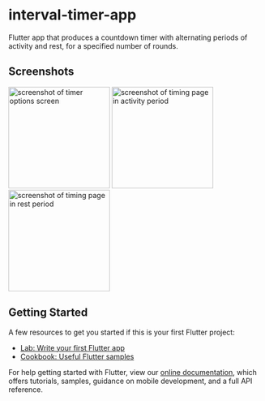 # interval-timer-app

Flutter app that produces a countdown timer with alternating periods of activity and rest, for a specified number of rounds.

## Screenshots

<img width="200" alt="screenshot of timer options screen" src="https://user-images.githubusercontent.com/56090238/143719187-f7ad12e4-8dee-4db3-89f3-e59e04ef1432.png">     <img width="200" alt="screenshot of timing page in activity period" src="https://user-images.githubusercontent.com/56090238/143719214-adf0b504-dd44-4d55-af08-521c39cd9277.png">     <img width="200" alt="screenshot of timing page in rest period" src="https://user-images.githubusercontent.com/56090238/143719251-3e8dcf76-d65c-4881-95fa-942b46ac7bd3.png">

## Getting Started

A few resources to get you started if this is your first Flutter project:

- [Lab: Write your first Flutter app](https://flutter.dev/docs/get-started/codelab)
- [Cookbook: Useful Flutter samples](https://flutter.dev/docs/cookbook)

For help getting started with Flutter, view our
[online documentation](https://flutter.dev/docs), which offers tutorials,
samples, guidance on mobile development, and a full API reference.
